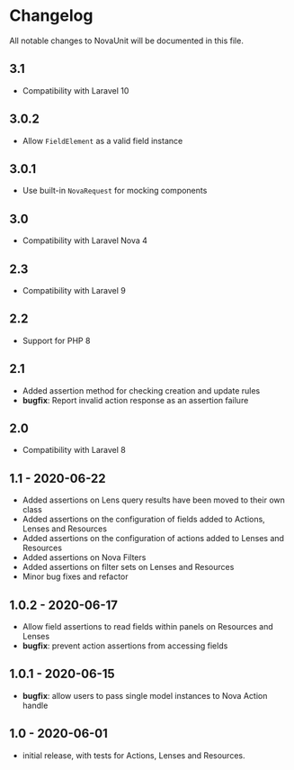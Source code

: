 # Changelog

All notable changes to NovaUnit will be documented in this file.

## 3.1

- Compatibility with Laravel 10

## 3.0.2

- Allow `FieldElement` as a valid field instance

## 3.0.1

- Use built-in `NovaRequest` for mocking components

## 3.0

- Compatibility with Laravel Nova 4

## 2.3

- Compatibility with Laravel 9

## 2.2

- Support for PHP 8

## 2.1

- Added assertion method for checking creation and update rules
- **bugfix**: Report invalid action response as an assertion failure

## 2.0

- Compatibility with Laravel 8

## 1.1 - 2020-06-22

- Added assertions on Lens query results have been moved to their own class
- Added assertions on the configuration of fields added to Actions, Lenses and Resources
- Added assertions on the configuration of actions added to Lenses and Resources
- Added assertions on Nova Filters
- Added assertions on filter sets on Lenses and Resources
- Minor bug fixes and refactor

## 1.0.2 - 2020-06-17

- Allow field assertions to read fields within panels on Resources and Lenses
- **bugfix**: prevent action assertions from accessing fields

## 1.0.1 - 2020-06-15

- **bugfix**: allow users to pass single model instances to Nova Action handle

## 1.0 - 2020-06-01

- initial release, with tests for Actions, Lenses and Resources.

